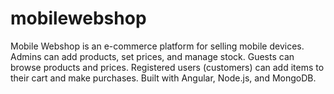 # mobilewebshop
Mobile Webshop is an e-commerce platform for selling mobile devices. Admins can add products, set prices, and manage stock. Guests can browse products and prices. Registered users (customers) can add items to their cart and make purchases. Built with Angular, Node.js, and MongoDB.

